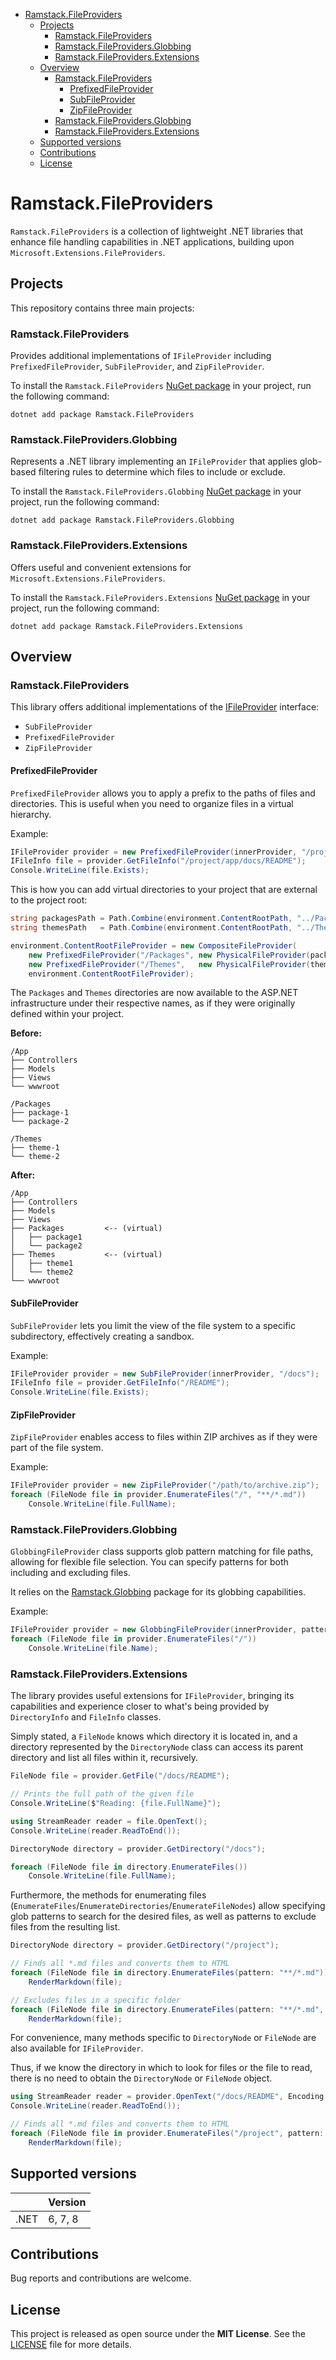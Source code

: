 <!-- TOC -->
* [Ramstack.FileProviders](#ramstackfileproviders)
  * [Projects](#projects)
    * [Ramstack.FileProviders](#ramstackfileproviders-1)
    * [Ramstack.FileProviders.Globbing](#ramstackfileprovidersglobbing)
    * [Ramstack.FileProviders.Extensions](#ramstackfileprovidersextensions)
  * [Overview](#overview)
    * [Ramstack.FileProviders](#ramstackfileproviders-2)
      * [PrefixedFileProvider](#prefixedfileprovider)
      * [SubFileProvider](#subfileprovider)
      * [ZipFileProvider](#zipfileprovider)
    * [Ramstack.FileProviders.Globbing](#ramstackfileprovidersglobbing-1)
    * [Ramstack.FileProviders.Extensions](#ramstackfileprovidersextensions-1)
  * [Supported versions](#supported-versions)
  * [Contributions](#contributions)
  * [License](#license)
<!-- TOC -->

# Ramstack.FileProviders

`Ramstack.FileProviders` is a collection of lightweight .NET libraries that enhance file handling capabilities in .NET applications,
building upon `Microsoft.Extensions.FileProviders`.

## Projects

This repository contains three main projects:

### Ramstack.FileProviders
Provides additional implementations of `IFileProvider` including `PrefixedFileProvider`, `SubFileProvider`, and `ZipFileProvider`.

To install the `Ramstack.FileProviders` [NuGet package](https://www.nuget.org/packages/Ramstack.FileProviders) in your project, run the following command:
```console
dotnet add package Ramstack.FileProviders
```

### Ramstack.FileProviders.Globbing
Represents a .NET library implementing an `IFileProvider` that applies glob-based filtering rules to determine which files to include or exclude.

To install the `Ramstack.FileProviders.Globbing` [NuGet package](https://www.nuget.org/packages/Ramstack.FileProviders.Globbing) in your project, run the following command:
```console
dotnet add package Ramstack.FileProviders.Globbing
```

### Ramstack.FileProviders.Extensions
Offers useful and convenient extensions for `Microsoft.Extensions.FileProviders`.

To install the `Ramstack.FileProviders.Extensions` [NuGet package](https://www.nuget.org/packages/Ramstack.FileProviders.Extensions) in your project, run the following command:
```console
dotnet add package Ramstack.FileProviders.Extensions
```

## Overview

### Ramstack.FileProviders

This library offers additional implementations of the [IFileProvider](https://learn.microsoft.com/en-us/dotnet/api/microsoft.extensions.fileproviders.ifileprovider) interface:

- `SubFileProvider`
- `PrefixedFileProvider`
- `ZipFileProvider`

#### PrefixedFileProvider

`PrefixedFileProvider` allows you to apply a prefix to the paths of files and directories.
This is useful when you need to organize files in a virtual hierarchy.

Example:
```csharp
IFileProvider provider = new PrefixedFileProvider(innerProvider, "/project/app");
IFileInfo file = provider.GetFileInfo("/project/app/docs/README");
Console.WriteLine(file.Exists);
```

This is how you can add virtual directories to your project that are external to the project root:
```csharp
string packagesPath = Path.Combine(environment.ContentRootPath, "../Packages");
string themesPath   = Path.Combine(environment.ContentRootPath, "../Themes");

environment.ContentRootFileProvider = new CompositeFileProvider(
    new PrefixedFileProvider("/Packages", new PhysicalFileProvider(packagesPath)),
    new PrefixedFileProvider("/Themes",   new PhysicalFileProvider(themesPath)),
    environment.ContentRootFileProvider);
```
The `Packages` and `Themes` directories are now available to the ASP.NET infrastructure under their respective names,
as if they were originally defined within your project.

**Before:**
```
/App
├── Controllers
├── Models
├── Views
└── wwwroot

/Packages
├── package-1
└── package-2

/Themes
├── theme-1
└── theme-2
```

**After:**
```
/App
├── Controllers
├── Models
├── Views
├── Packages         <-- (virtual)
│   ├── package1
│   └── package2
├── Themes           <-- (virtual)
│   ├── theme1
│   └── theme2
└── wwwroot
```

#### SubFileProvider
`SubFileProvider` lets you limit the view of the file system to a specific subdirectory, effectively creating a sandbox.

Example:
```csharp
IFileProvider provider = new SubFileProvider(innerProvider, "/docs");
IFileInfo file = provider.GetFileInfo("/README");
Console.WriteLine(file.Exists);
```

#### ZipFileProvider
`ZipFileProvider` enables access to files within ZIP archives as if they were part of the file system.

Example:
```csharp
IFileProvider provider = new ZipFileProvider("/path/to/archive.zip");
foreach (FileNode file in provider.EnumerateFiles("/", "**/*.md"))
    Console.WriteLine(file.FullName);
```

### Ramstack.FileProviders.Globbing

`GlobbingFileProvider` class supports glob pattern matching for file paths, allowing for flexible file selection. You can specify patterns
for both including and excluding files.

It relies on the [Ramstack.Globbing](https://www.nuget.org/packages/Ramstack.Globbing) package for its globbing capabilities.

Example:
```csharp
IFileProvider provider = new GlobbingFileProvider(innerProvider, patterns: ["**/*.txt", "docs/*.md" ], excludes: ["**/README.md"]);
foreach (FileNode file in provider.EnumerateFiles("/"))
    Console.WriteLine(file.Name);
```

### Ramstack.FileProviders.Extensions

The library provides useful extensions for `IFileProvider`, bringing its capabilities and experience closer to what's being
provided by `DirectoryInfo` and `FileInfo` classes.

Simply stated, a `FileNode` knows which directory it is located in, and a directory represented by the `DirectoryNode` class can access
its parent directory and list all files within it, recursively.

```csharp
FileNode file = provider.GetFile("/docs/README");

// Prints the full path of the given file
Console.WriteLine($"Reading: {file.FullName}");

using StreamReader reader = file.OpenText();
Console.WriteLine(reader.ReadToEnd());
```

```csharp
DirectoryNode directory = provider.GetDirectory("/docs");

foreach (FileNode file in directory.EnumerateFiles())
    Console.WriteLine(file.FullName);
```

Furthermore, the methods for enumerating files (`EnumerateFiles`/`EnumerateDirectories`/`EnumerateFileNodes`) allow specifying glob patterns
to search for the desired files, as well as patterns to exclude files from the resulting list.

```csharp
DirectoryNode directory = provider.GetDirectory("/project");

// Finds all *.md files and converts them to HTML
foreach (FileNode file in directory.EnumerateFiles(pattern: "**/*.md"))
    RenderMarkdown(file);

// Excludes files in a specific folder
foreach (FileNode file in directory.EnumerateFiles(pattern: "**/*.md", exclude: "vendors/**"))
    RenderMarkdown(file);
```
For convenience, many methods specific to `DirectoryNode` or `FileNode` are also available for `IFileProvider`.

Thus, if we know the directory in which to look for files or the file to read, there is no need to obtain the
`DirectoryNode` or `FileNode` object.

```csharp
using StreamReader reader = provider.OpenText("/docs/README", Encoding.UTF8);
Console.WriteLine(reader.ReadToEnd());

// Finds all *.md files and converts them to HTML
foreach (FileNode file in provider.EnumerateFiles("/project", pattern: "**/*.md"))
    RenderMarkdown(file);
```

## Supported versions

|      | Version |
|------|---------|
| .NET | 6, 7, 8 |

## Contributions

Bug reports and contributions are welcome.

## License

This project is released as open source under the **MIT License**.
See the [LICENSE](https://github.com/rameel/ramstack.fileproviders/blob/main/LICENSE) file for more details.
